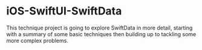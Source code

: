 # iOS-SwiftUI-SwiftData
This technique project is going to explore SwiftData in more detail, starting with a summary of some basic techniques then building up to tackling some more complex problems.
